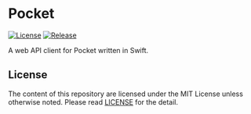 # Pocket

[![License][badge-license]][license]
[![Release][release-badge]][release]

A web API client for Pocket written in Swift.


## License

The content of this repository are licensed under the MIT License unless otherwise noted.
Please read [LICENSE][license] for the detail.


[badge-license]: https://img.shields.io/badge/license-MIT-yellowgreen.svg?style=flat-square
[license]: LICENSE
[release-badge]: https://img.shields.io/github/tag/mitsuse/pocket-swift.svg?style=flat-square
[release]: https://github.com/mitsuse/pockets-swift/releases
